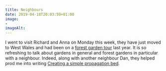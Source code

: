 ```yaml
---
title: Neighbours
date: 2019-04-18T20:03:59+01:00
image: 
- 
imageAlt: 
---
```


I went to visit Richard and Anna on Monday this week, they have just moved to West Wales and had been on a [forest garden tour](/tour/) last year. It is so refreshing to talk about gardens in general and forest gardens in particular with a neighbour. Indeed, along with another neighbour Dan, they helped prod me into writing [Creating a simple propagation bed](https://www.forestgarden.wales/blog/howto-propagation-bed/).
